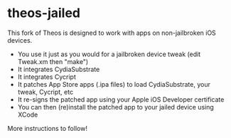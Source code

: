 theos-jailed
============

This fork of Theos is designed to work with apps on non-jailbroken iOS devices.

* You use it just as you would for a jailbroken device tweak (edit Tweak.xm then "make")
* It integrates CydiaSubstrate
* It integrates Cycript
* It patches App Store apps (.ipa files) to load CydiaSubstrate, your tweak, Cycript, etc
* It re-signs the patched app using your Apple iOS Developer certificate
* You can then (re)install the patched app to your jailed device using XCode

More instructions to follow!

